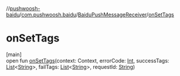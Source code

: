 //[pushwoosh-baidu](../../../index.md)/[com.pushwoosh.baidu](../index.md)/[BaiduPushMessageReceiver](index.md)/[onSetTags](on-set-tags.md)

# onSetTags

[main]\
open fun [onSetTags](on-set-tags.md)(context: Context, errorCode: [Int](https://kotlinlang.org/api/latest/jvm/stdlib/kotlin-stdlib/kotlin/-int/index.html), successTags: [List](https://developer.android.com/reference/kotlin/java/util/List.html)&lt;[String](https://developer.android.com/reference/kotlin/java/lang/String.html)&gt;, failTags: [List](https://developer.android.com/reference/kotlin/java/util/List.html)&lt;[String](https://developer.android.com/reference/kotlin/java/lang/String.html)&gt;, requestId: [String](https://developer.android.com/reference/kotlin/java/lang/String.html))
